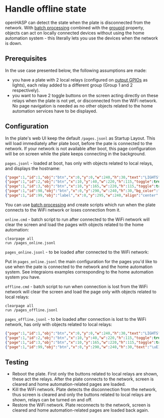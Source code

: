 
<h1>Handle offline state</h1>

openHASP can detect the state when the plate is disconnected from the network. With [batch processing](../../../commands/#batch-processinng) combined with the [groupid](../../../configuration/gpio/#group) property, objects can act on locally connected devices without using the home automation system - this literally lets you use the devices when the network is down.

<h2>Prerequisites</h2>

In the use case presented below, the following assumptions are made:

- you have a plate with 2 local relays (configured on [output GPIOs](../../../configuration/gpio/#output-pin) as lights), each relay added to a different group (Group 1 and 2 respectively).
- you want to have 2 toggle buttons on the screen acting directly on these relays when the plate is not yet, or disconnected from the WiFi network. No page navigation is needed as no other objects related to the home automation services have to be displayed.

<h2>Configuration</h2>

In the plate's web UI keep the default `/pages.jsonl` as Startup Layout. This will load immediately after plate boot, before the pate is connected to the network. If your network is not available after boot, this page configuration will be on screen while the plate keeps connecting in the background.

`pages.jsonl` - loaded at boot, has only with objects related to local relays, and displays the hostname:

```json
{"page":1,"id":1,"obj":"btn","x":0,"y":0,"w":240,"h":30,"text":"LIGHTS","text_font":16,"bg_color":"#2C3E50","text_color":"#FFFFFF","radius":0,"border_side":0,"click":0}
{"page":1,"id":2,"obj":"btn","x":10,"y":40,"w":220,"h":115,"toggle":true,"text":"\uE335","text_font":32,"mode":"break","align":1,"radius":20,"groupid":1}
{"page":1,"id":3,"obj":"btn","x":10,"y":165,"w":220,"h":115,"toggle":true,"text":"\uE335","text_font":32,"mode":"break","align":1,"radius":20,"groupid":2}
{"page":1,"id":98,"obj":"btn","x":0,"y":290,"w":240,"h":30,"bg_color":"#2C3E50","text_color":"#FFFFFF","radius":0,"border_side":0,"click":0}
{"page":1,"id":99,"obj":"label","x":0,"y":295,"w":240,"align":"center","text": "%hostname%","text_color":"#FFFFFF"}
```

You can use [batch processing](../../../commands/#batch-processinng) and create scripts which run when the plate connects to the WiFi network or loses connection from it.

`online.cmd` - batch script to run after connected to the WiFi network will clear the screen and load the pages with objects related to the home automation:

```
clearpage all
run /pages_online.jsonl
```

`pages_online.jsonl` - to be loaded after connected to the WiFi network:

Put in `pages_online.jsonl` the main configuration for the pages you'd like to use when the pate is connected to the network and the home automation system. See integraions examples corresponding to the home automation system you have.

`offline.cmd` - batch script to run when connection is lost from the WiFi network will clear the screen and load the page only with objects related to local relays:

```
clearpage all
run /pages_offline.jsonl
```

`pages_offline.jsonl` - to be loaded after connection is lost to the WiFi network, has only with objects related to local relays:

```json
{"page":1,"id":1,"obj":"btn","x":0,"y":0,"w":240,"h":30,"text":"LIGHTS","text_font":16,"bg_color":"#2C3E50","text_color":"#FFFFFF","radius":0,"border_side":0,"click":0}
{"page":1,"id":2,"obj":"btn","x":10,"y":40,"w":220,"h":115,"toggle":true,"text":"\uE335","text_font":32,"mode":"break","align":1,"radius":20,"groupid":1}
{"page":1,"id":3,"obj":"btn","x":10,"y":165,"w":220,"h":115,"toggle":true,"text":"\uE335","text_font":32,"mode":"break","align":1,"radius":20,"groupid":2}
{"page":1,"id":99,"obj":"btn","x":0,"y":290,"w":240,"h":30,"text":"\uE156\uE5A9","text_font":16,"bg_color":"#2C3E50","text_color":"#FFFFFF","radius":0,"border_side":0,"click":0}

```

<h2>Testing</h2>

- Reboot the plate. First only the buttons related to local relays are shown, these act the relays. After the plate connects to the network, screen is cleared and home automation-related pages are loaded.
- Kill the WiFi network. Plate detects the disconnection from the network, thus screen is cleared and only the buttons related to local relays are shown, relays can be turned on and off.
- Restore the WiFi network. Plate reconnects to the network, screen is cleared and home automation-related pages are loaded back again.


